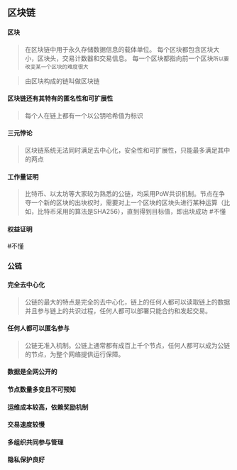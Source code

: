 ## 区块链
#### 区块
>在区块链中用于永久存储数据信息的载体单位。
>每个区块都包含区块大小，区块头，交易计数器和交易信息。
>每一个区块都指向前一个区块`所以要改变某一个区块的难度很大` 

>由区块构成的链叫做区块链

#### 区块链还有其特有的匿名性和可扩展性
>每个人在链上都有一个以公钥哈希值为标识
#### 三元悖论
>区块链系统无法同时满足去中心化，安全性和可扩展性，只能最多满足其中的两点
#### 工作量证明
>比特币、以太坊等大家较为熟悉的公链，均采用PoW共识机制。节点在争夺一个新的区块的出块权时，需要对上一个区块的区块头进行某种运算（比如，比特币采用的算法是SHA256），直到得到目标值，即出块成功 #不懂 

#### 权益证明
#不懂 
### 公链
#### 完全去中心化
>公链的最大的特点是完全的去中心化，链上的任何人都可以读取链上的数据并且参与链上的共识过程，任何人都可以部署只能合约和发起交易。
#### 任何人都可以匿名参与
>公链无准入机制。公链上通常都有成百上千个节点，任何人都可以成为公链的节点，为整个网络提供运行保障。
#### 数据是全网公开的
#### 节点数量多变且不可预知
#### 运维成本较高，依赖奖励机制
#### 交易速度较慢
#### 多组织共同参与管理
#### 隐私保护良好
